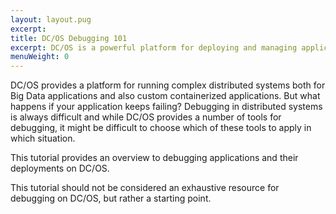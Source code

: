 ```yaml
---
layout: layout.pug
excerpt:
title: DC/OS Debugging 101
excerpt: DC/OS is a powerful platform for deploying and managing applications, but what can you do if your app is failing or not even deploying?
menuWeight: 0
---
```


DC/OS provides a platform for running complex distributed systems both for Big Data applications and also custom containerized applications. But what happens if your application keeps failing? Debugging in distributed systems is always difficult and while DC/OS provides a number of tools for debugging, it might be difficult to choose which of these tools to apply in which situation.

This tutorial provides an overview to debugging applications and their deployments on DC/OS.

This tutorial should not be considered an exhaustive resource for debugging on DC/OS, but rather a starting point.
